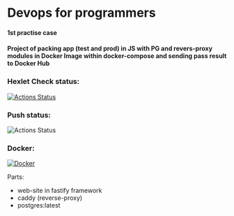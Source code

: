 # Devops for programmers
#### 1st practise case
#### Project of packing app (test and prod) in JS with PG and revers-proxy modules in Docker Image within docker-compose and sending pass result to Docker Hub

### Hexlet Check status:
[![Actions Status](https://github.com/generalitalics/devops-for-programmers-project-lvl1/workflows/hexlet-check/badge.svg)](https://github.com/generalitalics/devops-for-programmers-project-lvl1/actions)

### Push status:
![Actions Status](https://github.com/generalitalics/devops-for-programmers-project-lvl1/actions/workflows/push.yml/badge.svg)

### Docker:
[![Docker](https://img.shields.io/docker/pulls/generalitalics/devops-for-programmers-project-lvl1.svg?label=Docker%20Image&style=flat)](https://hub.docker.com/repository/docker/generalitalics/devops-for-programmers-project-lvl1)

Parts:
- web-site in fastify framework
- caddy (reverse-proxy)
- postgres:latest
